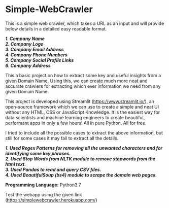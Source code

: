 # Simple-WebCrawler
This is a simple web crawler, which takes a URL as an input and will provide below details in a detailed easy readable format.

***1. Company Name <br />
2. Company Logo <br />
3. Company Email Address <br />
4. Company Phone Numbers <br />
5. Company Social Profile Links <br />
6. Company Address***

This a basic project on how to extract some key and useful insights from a given Domain Name. Using this, we can create much more neat and accurate crawlers for extracting which ever information we need from any given Domain Name.

This project is developed using Streamlit (https://www.streamlit.io/), an open-source framework which we can use to create a simple and neat UI without any HTML, CSS or JavaScript Knowledge. It is the easiest way for data scientists and machine learning engineers to create beautiful, performant apps in only a few hours!  All in pure Python. All for free.

I tried to include all the possible cases to extract the above information, but still for some cases it may fail to extract all the details.


***1. Used Regex Patterns for removing all the unwanted characters and for identifying some key phrases. <br />
2. Used Stop Words from NLTK module to remove stopwords from the html text. <br />
3. Used Pandas to read and query CSV files. <br />
4. Used BeautifulSoup (bs4) module to scrape the domain web pages.***

**Programming Language:** Python3.7

Test the webapp using the given link (https://simplewebcrawler.herokuapp.com/)
